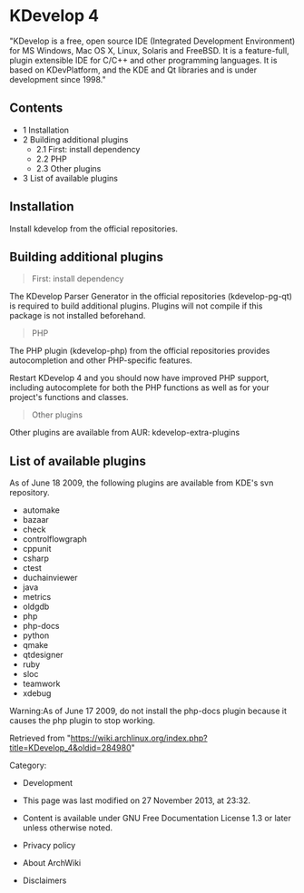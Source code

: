 KDevelop 4
==========

"KDevelop is a free, open source IDE (Integrated Development
Environment) for MS Windows, Mac OS X, Linux, Solaris and FreeBSD. It is
a feature-full, plugin extensible IDE for C/C++ and other programming
languages. It is based on KDevPlatform, and the KDE and Qt libraries and
is under development since 1998."

Contents
--------

-   1 Installation
-   2 Building additional plugins
    -   2.1 First: install dependency
    -   2.2 PHP
    -   2.3 Other plugins
-   3 List of available plugins

Installation
------------

Install kdevelop from the official repositories.

Building additional plugins
---------------------------

> First: install dependency

The KDevelop Parser Generator in the official repositories
(kdevelop-pg-qt) is required to build additional plugins. Plugins will
not compile if this package is not installed beforehand.

> PHP

The PHP plugin (kdevelop-php) from the official repositories provides
autocompletion and other PHP-specific features.

Restart KDevelop 4 and you should now have improved PHP support,
including autocomplete for both the PHP functions as well as for your
project's functions and classes.

> Other plugins

Other plugins are available from AUR: kdevelop-extra-plugins

List of available plugins
-------------------------

As of June 18 2009, the following plugins are available from KDE's svn
repository.

-   automake
-   bazaar
-   check
-   controlflowgraph
-   cppunit
-   csharp
-   ctest
-   duchainviewer
-   java
-   metrics
-   oldgdb
-   php
-   php-docs
-   python
-   qmake
-   qtdesigner
-   ruby
-   sloc
-   teamwork
-   xdebug

Warning:As of June 17 2009, do not install the php-docs plugin because
it causes the php plugin to stop working.

Retrieved from
"https://wiki.archlinux.org/index.php?title=KDevelop_4&oldid=284980"

Category:

-   Development

-   This page was last modified on 27 November 2013, at 23:32.
-   Content is available under GNU Free Documentation License 1.3 or
    later unless otherwise noted.
-   Privacy policy
-   About ArchWiki
-   Disclaimers
